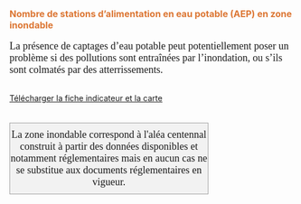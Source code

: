  <font size="3" color=" #dc7633"><b>
Nombre de stations d’alimentation en eau potable (AEP) en zone inondable
   </b></font>
<br><br>
<font size="4.5px" face="calibri"> 
La présence de captages d’eau potable peut potentiellement poser un problème si des pollutions sont entraînées par l’inondation, ou s’ils sont colmatés par des atterrissements.
 </font>
<br><br>

<a href=https://fiches.eptb-vienne.fr/ind_25d.pdf target=_blank><i class="fa fa-exclamation-circle"></i> Télécharger la fiche indicateur et la carte</a>
<br><br>

<font size="4.5px" face="calibri">
<p><div style="width: 350px;  padding-top:10px; padding-bottom:10px;border: 1px solid #A0A0A0; text-align: center;background: #F2F2F2;">La zone inondable correspond à l'aléa centennal construit à partir des données disponibles et notamment réglementaires mais en aucun cas ne se substitue aux documents réglementaires en vigueur.</div></p>
</font>